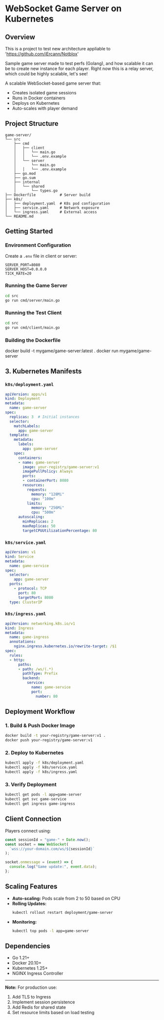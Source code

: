 # WebSocket Game Server on Kubernetes 

## Overview

This is a project to test new architecture appliable to 'https://github.com/iErcann/Notblox'

Sample game server made to test perfs (Golang), and how scalable it can be to create new instance for each player. Right now this is a relay server, which could be highly scalable, let's see!


A scalable WebSocket-based game server that:
- Creates isolated game sessions
- Runs in Docker containers
- Deploys on Kubernetes
- Auto-scales with player demand

## Project Structure
```
game-server/
└── src  
    ├── cmd
    │   ├── client
    │   │   └── main.go
    │   │   └── .env.example
    │   └── server
    │       └── main.go
    │   │   └── .env.example
    ├── go.mod
    ├── go.sum
    ├── internal
    │   └── shared
    │       └── types.go
├── Dockerfile           # Server build
├── k8s/
│   ├── deployment.yaml  # K8s pod configuration
│   ├── service.yaml     # Network exposure
│   └── ingress.yaml     # External access
└── README.md
```

## Getting Started

### Environment Configuration
Create a `.env` file in client or server:
```env
SERVER_PORT=8080
SERVER_HOST=0.0.0.0
TICK_RATE=20
```

### Running the Game Server
```bash
cd src
go run cmd/server/main.go
```

### Running the Test Client
```bash
cd src
go run cmd/client/main.go
```

### Building the Dockerfile
docker build -t mygame/game-server:latest .
docker run mygame/game-server

## 3. Kubernetes Manifests

### `k8s/deployment.yaml`
```yaml
apiVersion: apps/v1
kind: Deployment
metadata:
  name: game-server
spec:
  replicas: 3  # Initial instances
  selector:
    matchLabels:
      app: game-server
  template:
    metadata:
      labels:
        app: game-server
    spec:
      containers:
      - name: game-server
        image: your-registry/game-server:v1
        imagePullPolicy: Always
        ports:
        - containerPort: 8080
        resources:
          requests:
            memory: "128Mi"
            cpu: "100m"
          limits:
            memory: "256Mi"
            cpu: "500m"
      autoscaling:
        minReplicas: 2
        maxReplicas: 50
        targetCPUUtilizationPercentage: 80
```

### `k8s/service.yaml`
```yaml
apiVersion: v1
kind: Service
metadata:
  name: game-service
spec:
  selector:
    app: game-server
  ports:
    - protocol: TCP
      port: 80
      targetPort: 8080
  type: ClusterIP
```

### `k8s/ingress.yaml`
```yaml
apiVersion: networking.k8s.io/v1
kind: Ingress
metadata:
  name: game-ingress
  annotations:
    nginx.ingress.kubernetes.io/rewrite-target: /$1
spec:
  rules:
  - http:
      paths:
      - path: /ws/(.*)
        pathType: Prefix
        backend:
          service:
            name: game-service
            port:
              number: 80
```

## Deployment Workflow

### 1. Build & Push Docker Image
```bash
docker build -t your-registry/game-server:v1 .
docker push your-registry/game-server:v1
```

### 2. Deploy to Kubernetes
```bash
kubectl apply -f k8s/deployment.yaml
kubectl apply -f k8s/service.yaml
kubectl apply -f k8s/ingress.yaml
```

### 3. Verify Deployment
```bash
kubectl get pods -l app=game-server
kubectl get svc game-service
kubectl get ingress game-ingress
```

## Client Connection
Players connect using:
```javascript
const sessionId = "game-" + Date.now();
const socket = new WebSocket(
  `wss://your-domain.com/ws/${sessionId}`
);

socket.onmessage = (event) => {
  console.log("Game update:", event.data);
};
```

## Scaling Features
- **Auto-scaling:** Pods scale from 2 to 50 based on CPU
- **Rolling Updates:** 
  ```bash
  kubectl rollout restart deployment/game-server
  ```
- **Monitoring:**
  ```bash
  kubectl top pods -l app=game-server
  ```

## Dependencies
- Go 1.21+
- Docker 20.10+
- Kubernetes 1.25+
- NGINX Ingress Controller

---

**Note:** For production use:
1. Add TLS to Ingress
2. Implement session persistence
3. Add Redis for shared state
4. Set resource limits based on load testing
